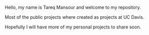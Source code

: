 Hello, my name is Tareq Mansour and welcome to my repository.

Most of the public projects where created as projects at UC Davis.

Hopefully I will have more of my personal projects to share soon.
